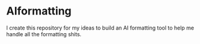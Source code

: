 # AIformatting
I create this repository for my ideas to build an AI formatting tool to help me handle all the formatting shits.
